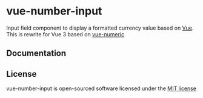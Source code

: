 # vue-number-input

Input field component to display a formatted currency value based on [Vue](https://vuejs.org/).
This is rewrite for Vue 3 based on [vue-numeric](https://github.com/kevinongko/vue-numeric)

## Documentation


## License

vue-number-input is open-sourced software licensed under the [MIT license](http://opensource.org/licenses/MIT)
